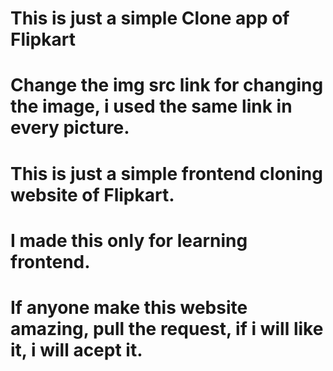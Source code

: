 # This is just a simple Clone app of Flipkart 
# Change the img src link for changing the image, i used the same link in every picture.
# This is just a simple frontend cloning website of Flipkart.
# I made this only for learning frontend.
# If anyone make this website amazing, pull the request, if i will like it, i will acept it.